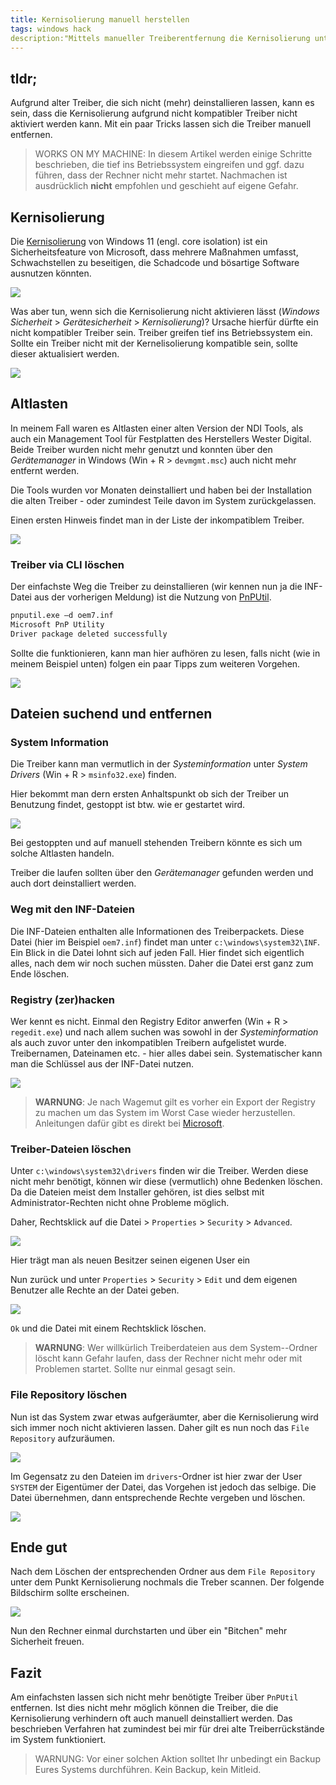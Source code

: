 ```yaml
---
title: Kernisolierung manuell herstellen
tags: windows hack
description:"Mittels manueller Treiberentfernung die Kernisolierung unter Windows 11 ermöglichen." 
---
```


## tldr;

Aufgrund alter Treiber, die sich nicht (mehr) deinstallieren lassen, kann es sein, dass die Kernisolierung aufgrund nicht kompatibler Treiber nicht aktiviert werden kann. Mit ein paar Tricks lassen sich die Treiber manuell entfernen.

> WORKS ON MY MACHINE: In diesem Artikel werden einige Schritte beschrieben, die tief ins Betriebssystem eingreifen und ggf. dazu führen, dass der Rechner nicht mehr startet. Nachmachen ist ausdrücklich **nicht** empfohlen und geschieht auf eigene Gefahr. 

## Kernisolierung

Die [Kernisolierung](https://support.microsoft.com/en-us/windows/core-isolation-e30ed737-17d8-42f3-a2a9-87521df09b78) von Windows 11 (engl. core isolation) ist ein Sicherheitsfeature von Microsoft, dass mehrere Maßnahmen umfasst, Schwachstellen zu beseitigen, die Schadcode und bösartige Software ausnutzen könnten.

![](../assets/img/2022-11-17-19-54-34.png)

Was aber tun, wenn sich die Kernisolierung nicht aktivieren lässt (_Windows Sicherheit_ > _Gerätesicherheit_ > _Kernisolierung_)? Ursache hierfür dürfte ein nicht kompatibler Treiber sein. Treiber greifen tief ins Betriebssystem ein. Sollte ein Treiber nicht mit der Kernelisolierung kompatible sein, sollte dieser aktualisiert werden.

![](../assets/img/2022-11-17-19-56-48.png)

## Altlasten

In meinem Fall waren es Altlasten einer alten Version der NDI Tools, als auch ein Management Tool für Festplatten des Herstellers Wester Digital. Beide Treiber wurden nicht mehr genutzt und konnten über den _Gerätemanager_ in Windows (Win + R > `devmgmt.msc`) auch nicht mehr entfernt werden. 

Die Tools wurden vor Monaten deinstalliert und haben bei der Installation die alten Treiber - oder zumindest Teile davon im System zurückgelassen.

Einen ersten Hinweis findet man in der Liste der inkompatiblem Treiber. 

![](../assets/img/2022-11-17-20-07-07.png)

### Treiber via CLI löschen

Der einfachste Weg die Treiber zu deinstallieren (wir kennen nun ja die INF-Datei aus der vorherigen Meldung) ist die Nutzung von [PnPUtil](https://learn.microsoft.com/en-us/windows-hardware/drivers/devtest/pnputil).

```bash
pnputil.exe –d oem7.inf
Microsoft PnP Utility
Driver package deleted successfully
```

Sollte die funktionieren, kann man hier aufhören zu lesen, falls nicht (wie in meinem Beispiel unten) folgen ein paar Tipps zum weiteren Vorgehen.

![](../assets/img/2022-11-17-21-02-10.png)

## Dateien suchend und entfernen

### System Information

Die Treiber kann man vermutlich in der _Systeminformation_ unter _System Drivers_ (Win + R > `msinfo32.exe`) finden.

Hier bekommt man dern ersten Anhaltspunkt ob sich der Treiber un Benutzung findet, gestoppt ist btw. wie er gestartet wird. 

![](../assets/img/2022-11-17-20-16-38.png)

Bei gestoppten und auf manuell stehenden Treibern könnte es sich um solche Altlasten handeln. 

Treiber die laufen sollten über den _Gerätemanager_ gefunden werden und auch dort deinstalliert werden. 

### Weg mit den INF-Dateien

Die INF-Dateien enthalten alle Informationen des Treiberpackets. Diese Datei (hier im Beispiel `oem7.inf`) findet man unter `c:\windows\system32\INF`. Ein Blick in die Datei lohnt sich auf jeden Fall. Hier findet sich eigentlich alles, nach dem wir noch suchen müssten. Daher die Datei erst ganz zum Ende löschen.

### Registry (zer)hacken

Wer kennt es nicht. Einmal den Registry Editor anwerfen (Win + R > `regedit.exe`) und nach allem suchen was sowohl in der _Systeminformation_ als auch zuvor unter den inkompatiblen Treibern aufgelistet wurde. Treibernamen, Dateinamen etc. - hier alles dabei sein. Systematischer kann man die Schlüssel aus der INF-Datei nutzen.

![](../assets/img/2022-11-17-20-29-41.png)

> **WARNUNG**: Je nach Wagemut gilt es vorher ein Export der Registry zu machen um das System im Worst Case wieder herzustellen. Anleitungen dafür gibt es direkt bei [Microsoft](https://support.microsoft.com/en-us/topic/how-to-back-up-and-restore-the-registry-in-windows-855140ad-e318-2a13-2829-d428a2ab0692).

### Treiber-Dateien löschen

Unter `c:\windows\system32\drivers` finden wir die Treiber. Werden diese nicht mehr benötigt, können wir diese (vermutlich) ohne Bedenken löschen. Da die Dateien meist dem Installer gehören, ist dies selbst mit Administrator-Rechten nicht ohne Probleme möglich. 

Daher, Rechtsklick auf die Datei > `Properties` > `Security` > `Advanced`. 

![](../assets/img/2022-11-17-20-37-05.png)

Hier trägt man als neuen Besitzer seinen eigenen User ein 

Nun zurück und unter `Properties` > `Security` > `Edit` und dem eigenen Benutzer alle Rechte an der Datei geben.

![](../assets/img/2022-11-17-20-39-17.png)

`Ok` und die Datei mit einem Rechtsklick löschen. 

> **WARNUNG**: Wer willkürlich Treiberdateien aus dem System--Ordner löscht kann Gefahr laufen, dass der Rechner nicht mehr oder mit Problemen startet. Sollte nur einmal gesagt sein.

### File Repository löschen 

Nun ist das System zwar etwas aufgeräumter, aber die Kernisolierung wird sich immer noch nicht aktivieren lassen. Daher gilt es nun noch das `File Repository` aufzuräumen. 

![](../assets/img/2022-11-17-20-48-36.png)

Im Gegensatz zu den Dateien im `drivers`-Ordner ist hier zwar der User `SYSTEM` der Eigentümer der Datei, das Vorgehen ist jedoch das selbige. Die Datei übernehmen, dann entsprechende Rechte vergeben und löschen.  

![](../assets/img/2022-11-17-21-10-11.png)

## Ende gut 

Nach dem Löschen der entsprechenden Ordner aus dem `File Repository` unter dem Punkt Kernisolierung nochmals die Treber scannen. Der folgende Bildschirm sollte erscheinen.

![](../assets/img/2022-11-17-21-11-58.png)

Nun den Rechner einmal durchstarten und über ein "Bitchen" mehr Sicherheit freuen.

## Fazit 

Am einfachsten lassen sich nicht mehr benötigte Treiber über `PnPUtil` entfernen. Ist dies nicht mehr möglich können die Treiber, die die Kernisolierung verhindern oft auch manuell deinstalliert werden. Das beschrieben Verfahren hat zumindest bei mir für drei alte Treiberrückstände im System funktioniert. 

> WARNUNG: Vor einer solchen Aktion solltet Ihr unbedingt ein Backup Eures Systems durchführen. Kein Backup, kein Mitleid. 